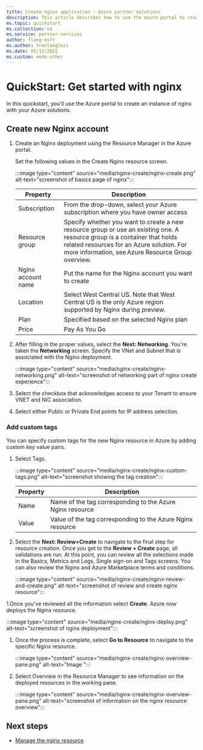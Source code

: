 ```yaml
---
title: Create nginx application - Azure partner solutions
description: This article describes how to use the Azure portal to create an instance of nginx.
ms.topic: quickstart
ms.collection: na
ms.service: partner-services
author: flang-msft
ms.author: franlanglois
ms.date: 05/12/2022
ms.custom: mode-other
---
```


# QuickStart: Get started with nginx

In this quickstart, you'll use the Azure portal to create an instance of nginx with your Azure solutions.

## Create new Nginx account

1. Create an Nginx deployment using the Resource Manager in the Azure portal.

    Set the following values in the Create Nginx resource screen.

    :::image type="content" source="media/nginx-create/nginx-create.png" alt-text="screenshot of basics page of nginx":::

    | Property  | Description |
    |---------|---------|
    | Subscription     | From the drop-down, select your Azure subscription where you have owner access        |
    | Resource group     | Specify whether you want to create a new resource group or use an existing one. A resource group is a container that holds related resources for an Azure solution. For more information, see Azure Resource Group overview.          |
    | Nginx account name  | Put the name for the Nginx account you want to create         |
    | Location | Select West Central US. Note that West Central US is the only Azure region supported by Nginx during preview.          |
    | Plan     |    Specified based on the selected Nginx plan      |
    | Price    |     Pay As You Go     |

1. After filling in the proper values, select the **Next: Networking**. You're taken the **Networking** screen. Specify the VNet and Subnet that is associated with the Nginx deployment.  

    :::image type="content" source="media/nginx-create/nginx-networking.png" alt-text="screenshot of networking part of nginx create experience":::

1. Select the checkbox that acknowledges access to your Tenant to ensure VNET and NIC association.

1. Select either Public or Private End points for IP address selection.

### Add custom tags

You can specify custom tags for the new Nginx resource in Azure by adding custom key value pairs.

1. Select Tags.

    :::image type="content" source="media/nginx-create/nginx-custom-tags.png" alt-text="screenshot showing the tag creation":::

    | Property | Description |
    |----------| -------------|
    |Name | Name of the tag corresponding to the Azure Nginx resource |
    | Value | Value of the tag corresponding to the Azure Nginx resource |

1. Select the **Next: Review+Create** to navigate to the final step for resource creation. Once you get to the **Review + Create** page, all validations are run. At this point, you can review all the selections made in the Basics, Metrics and Logs, Single sign-on and Tags screens. You can also review the Nginx and Azure Marketplace terms and conditions.  

    :::image type="content" source="media/nginx-create/nginx-review-and-create.png" alt-text="screenshot of review and create nginx resource":::

1.Once you've reviewed all the information select **Create**. Azure now deploys the Nginx resource.

   :::image type="content" source="media/nginx-create/nginx-deploy.png" alt-text="screenshot of nginx deployment":::

1. Once the process is complete, select **Go to Resource** to navigate to the specific Nginx resource.

    :::image type="content" source="media/nginx-create/nginx-overview-pane.png" alt-text="Image ":::

1. Select Overview in the Resource Manager to see information on the deployed resources in the working pane.

    :::image type="content" source="media/nginx-create/nginx-overview-pane.png" alt-text="screenshot of information on the nginx resource overview":::

## Next steps

- [Manage the nginx resource](nginx-manage.md)
